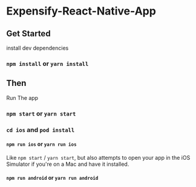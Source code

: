 # Expensify-React-Native-App

## Get Started

install dev dependencies

### `npm install` or `yarn install`

## Then

Run The app

### `npm start` or `yarn start`
### `cd ios` and `pod install`



#### `npm run ios` or `yarn run ios`

Like `npm start` / `yarn start`, but also attempts to open your app in the iOS Simulator if you're on a Mac and have it installed.

#### `npm run android` or `yarn run android`



